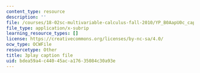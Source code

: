 ```yaml
---
content_type: resource
description: ''
file: /courses/18-02sc-multivariable-calculus-fall-2010/YP_B0AapU0c_captions.vtt
file_type: application/x-subrip
learning_resource_types: []
license: https://creativecommons.org/licenses/by-nc-sa/4.0/
ocw_type: OCWFile
resourcetype: Other
title: 3play caption file
uid: bdea59a4-c440-45ac-a176-35084c30a93e
---
```

